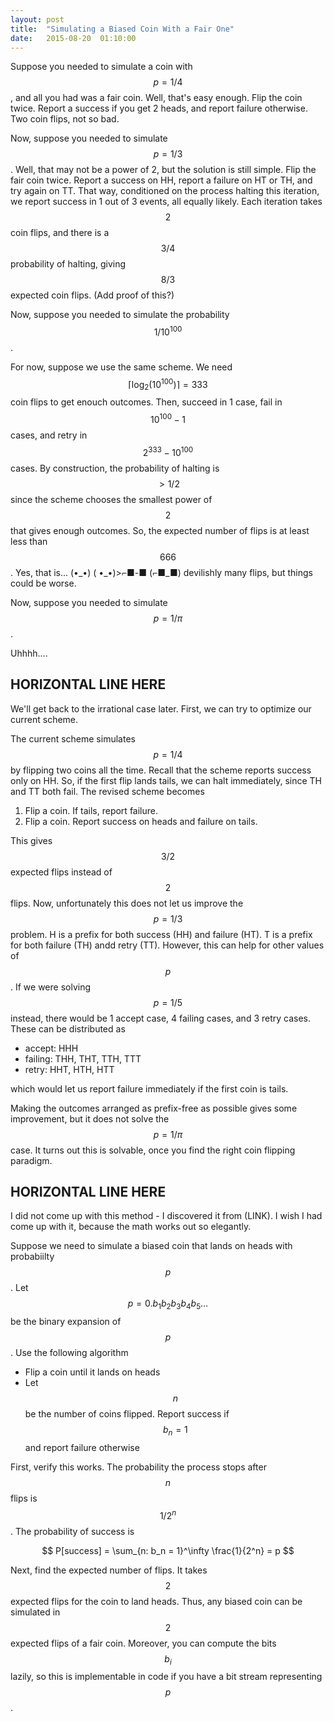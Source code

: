 ```yaml
---
layout: post
title:  "Simulating a Biased Coin With a Fair One"
date:   2015-08-20  01:10:00
---
```


Suppose you needed to simulate a coin with $$p = 1/4$$, and all you had was a
fair coin. Well, that's easy enough. Flip the coin twice. Report a success if
you get 2 heads, and report failure otherwise. Two coin flips, not so bad.

Now, suppose you needed to simulate $$p = 1/3$$. Well, that may not
be a power of 2, but the solution is still simple. Flip the fair coin twice.
Report a success on HH, report a failure on HT or TH, and try again on TT.
That way, conditioned on the process halting this iteration, we report success in
1 out of 3 events, all equally likely.
Each iteration takes $$2$$ coin flips, and there is a $$3/4$$ probability
of halting, giving $$8/3$$ expected coin flips. (Add proof of this?)

Now, suppose you needed to simulate the probability $$1/10^{100}$$.

For now, suppose we use the same scheme. We need $$\lceil\log_2(10^{100})\rceil = 333$$
coin flips to get enouch outcomes. Then, succeed in 1 case, fail in $$10^{100} - 1$$ cases,
and retry in
$$2^{333} - 10^{100}$$ cases. By construction, the probability of halting
is $$> 1/2$$ since the scheme chooses the smallest power of $$2$$ that gives enough outcomes.
So, the expected number of flips is at least less than $$666$$.
Yes, that is... (•\_•) ( •\_•)>⌐■-■ (⌐■\_■) devilishly many flips, but things could be worse.

Now, suppose you needed to simulate $$p = 1 / \pi$$.

Uhhhh....

HORIZONTAL LINE HERE
--------------------

We'll get back to the irrational case later. First, we can try to optimize our
current scheme.

The current scheme simulates $$p=1/4$$ by flipping two coins all the time.
Recall that the scheme reports success only on HH. So, if the first flip lands
tails, we can halt immediately, since TH and TT both fail. The revised scheme
becomes
1. Flip a coin. If tails, report failure.
2. Flip a coin. Report success on heads and failure on tails.

This gives $$3/2$$ expected flips instead of $$2$$ flips. Now, unfortunately
this does not let us improve the $$p = 1/3$$ problem. H is a prefix for both
success (HH) and failure (HT). T is a prefix for both failure (TH) andd
retry (TT). However, this can help for other values of $$p$$.
If we were solving $$p = 1/5$$ instead, there would be
1 accept case, 4 failing cases, and 3 retry cases. These can be distributed as

- accept: HHH
- failing: THH, THT, TTH, TTT
- retry: HHT, HTH, HTT

which would let us report failure immediately if the first coin is tails.

Making the outcomes arranged as prefix-free as possible gives some improvement,
but it does not
solve the $$p = 1/\pi$$ case. It turns out this is solvable, once you find
the right coin flipping paradigm.

HORIZONTAL LINE HERE
--------------------

I did not come up with this method - I discovered it from (LINK). I wish I
had come up with it, because the math works out so elegantly.

Suppose we need to simulate a biased coin that lands on heads with probabiilty $$p$$.
Let $$p = 0.b_1b_2b_3b_4b_5\ldots$$ be the binary expansion of $$p$$. Use the following
algorithm

- Flip a coin until it lands on heads
- Let $$n$$ be the number of coins flipped. Report success if $$b_n = 1$$ and report failure
otherwise

First, verify this works. The probability the process stops after $$n$$ flips
is $$1/2^n$$. The probability of success is

$$
    P[success] = \sum_{n: b_n = 1}^\infty \frac{1}{2^n} = p
$$

Next, find the expected number of flips. It takes $$2$$ expected flips for the
coin to land heads. Thus, any biased coin can be simulated in $$2$$ expected flips
of a fair coin. Moreover, you can compute the bits $$b_i$$ lazily, so this is
implementable in code if you have a bit stream representing $$p$$.


